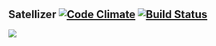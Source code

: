 ## Satellizer [![Code Climate](http://img.shields.io/codeclimate/github/sahat/ngAuth.svg)](https://codeclimate.com/github/sahat/ngAuth) [![Build Status](https://travis-ci.org/sahat/ngAuth.svg?branch=master)](https://travis-ci.org/sahat/ngAuth)

![](https://lh6.googleusercontent.com/-YmfKZZLZKL0/U-KVPFSbiOI/AAAAAAAAEZA/maoYT8iJCnA/w1089-h513-no/sshot-1.png)